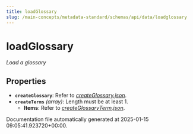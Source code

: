 ```yaml
---
title: loadGlossary
slug: /main-concepts/metadata-standard/schemas/api/data/loadglossary
---
```


# loadGlossary

*Load a glossary*

## Properties

- **`createGlossary`**: Refer to *[createGlossary.json](#eateGlossary.json)*.
- **`createTerms`** *(array)*: Length must be at least 1.
  - **Items**: Refer to *[createGlossaryTerm.json](#eateGlossaryTerm.json)*.


Documentation file automatically generated at 2025-01-15 09:05:41.923720+00:00.
